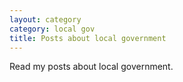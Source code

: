 ```yaml
---
layout: category
category: local gov
title: Posts about local government
---
```

Read my posts about local government.
